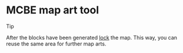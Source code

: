 # MCBE map art tool

> [!TIP]
> After the blocks have been generated [lock][Map Locking] the map. This way,
> you can reuse the same area for further map arts.

[Map Locking]: https://minecraft.wiki/w/Map#Locking

